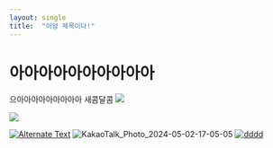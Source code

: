 ```yaml
---
layout: single
title:  "이얌 제목이다!"
---
```


# 아아아아아아아아아아
으아아아아아아아아아
새콤달콤
[![](https://markdown-videos-api.jorgenkh.no/youtube/dQw4w9WgXcQ)](https://youtu.be/dQw4w9WgXcQ)


[![](https://github.com/jisoo1738/jisoo1738.github.io/assets/67730355/57a4a3f2-a80e-4364-8fd8-a6d377de1aed)](https://github.com/jisoo1738/jisoo1738.github.io/assets/67730355/57a4a3f2-a80e-4364-8fd8-a6d377de1aed)



[![Alternate Text]({https://github.com/jisoo1738/jisoo1738.github.io/assets/67730355/515e1945-7d8b-448f-819d-9e7bbe1a8af2})]({https://github.com/jisoo1738/jisoo1738.github.io/assets/67730355/17d3878b-6df4-48f4-ab88-96c512245092} "Link Title")
![KakaoTalk_Photo_2024-05-02-17-05-05](https://github.com/jisoo1738/jisoo1738.github.io/assets/67730355/515e1945-7d8b-448f-819d-9e7bbe1a8af2)
[![dddd](https://res.cloudinary.com/marcomontalbano/image/upload/v1714637292/video_to_markdown/images/youtube--D9CLhQdLp8w-c05b58ac6eb4c4700831b2b3070cd403.jpg)](https://youtu.be/D9CLhQdLp8w?si=gV3-DA4aw8EsR6yH "dddd")
